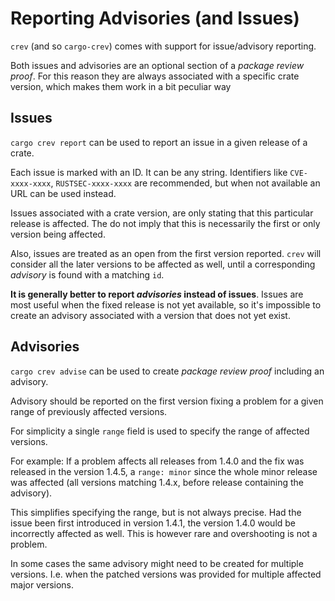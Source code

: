 # Reporting Advisories (and Issues)

`crev` (and so `cargo-crev`) comes with support for issue/advisory reporting.

Both issues and advisories are an optional section of a *package review proof*.
For this reason they are always associated with a specific crate version, which
makes them work in a bit peculiar way

## Issues

`cargo crev report` can be used to report an issue in a given release of a
crate.

Each issue is marked with an ID. It can be any string. Identifiers like
`CVE-xxxx-xxxx`, `RUSTSEC-xxxx-xxxx` are recommended, but when not available an
URL can be used instead.

Issues associated with a crate version, are only stating that this particular
release is affected. The do not imply that this is necessarily the first or only
version being affected.

Also, issues are treated as an open from the first version reported. `crev` will
consider all the later versions to be affected as well, until a corresponding
*advisory* is found with a matching `id`.

**It is generally better to report *advisories* instead of issues**. Issues are
most useful when the fixed release is not yet available, so it's impossible to
create an advisory associated with a version that does not yet exist.

## Advisories

`cargo crev advise` can be used to create *package review proof* including an
advisory.

Advisory should be reported on the first version fixing a problem for a given
range of previously affected versions.

For simplicity a single `range` field is used to specify the range of affected
versions.

For example: If a problem affects all releases from 1.4.0 and the fix was
released in the version 1.4.5, a `range: minor` since the whole minor release
was affected (all versions matching 1.4.x, before release containing the
advisory).

This simplifies specifying the range, but is not always precise. Had the issue
been first introduced in version 1.4.1, the version 1.4.0 would be incorrectly
affected as well. This is however rare and overshooting is not a problem.

In some cases the same advisory might need to be created for multiple versions.
I.e. when the patched versions was provided for multiple affected major
versions.

